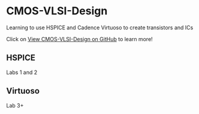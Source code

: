 # CMOS-VLSI-Design

Learning to use HSPICE and Cadence Virtuoso to create transistors and ICs

Click on [View CMOS-VLSI-Design on GitHub](https://github.com/bowuu/CMOS-VLSI-Design) to learn more!

## HSPICE

Labs 1 and 2

## Virtuoso

Lab 3+
